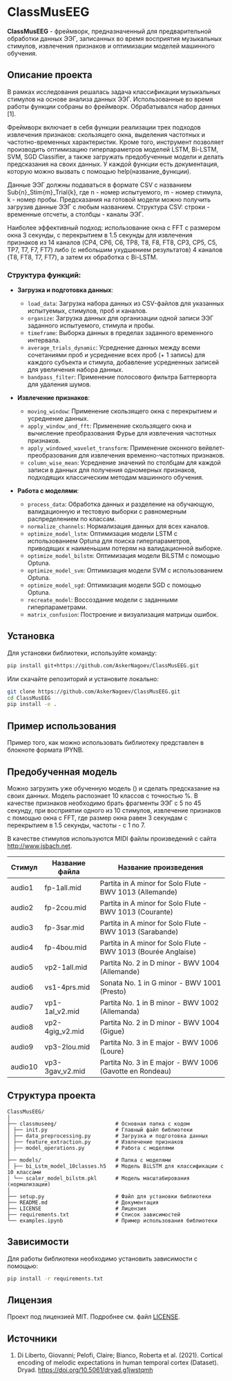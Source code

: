 
# ClassMusEEG

**ClassMusEEG** - фреймворк, предназначенный для предварительной обработки данных ЭЭГ, записанных во время восприятия музыкальных стимулов, извлечения признаков и оптимизации моделей машинного обучения.

## Описание проекта

В рамках исследования решалась задача классификации музыкальных стимулов на основе анализа данных ЭЭГ. Использованные во время работы функции собраны во фреймворк. Обрабатывался набор данных [1]. 

Фреймворк включает в себя функции реализации трех подходов извлечения признаков: скользящего окна, выделения частотных и частотно-временных характеристик. Кроме того, инструмент позволяет производить оптимизацию гиперпараметров моделей LSTM, Bi-LSTM, SVM, SGD Classifier, а также загружать предобученные модели и делать предсказания на своих данных. У каждой функции есть документация, которую можно вызвать с помощью help(название_функции).

Данные ЭЭГ должны подаваться в формате CSV с названием Sub{n}_Stim{m}_Trial{k}, где n - номер испытуемого, m - номер стимула, k - номер пробы. Предсказания на готовой модели можно получить загрузив данные ЭЭГ с любым названием. Структура CSV: строки - временные отсчеты, а столбцы - каналы ЭЭГ.

Наиболее эффективный подход: использование окна с FFT с размером окна 3 секунды, с перекрытием в 1.5 секунды для извлечения признаков из	14 каналов (CP4, CP6, C6, TP8, T8, F8, FT8, CP3, CP5, C5, TP7, T7, F7, FT7) либо (с небольшим ухудшением результатов) 4 каналов (T8, FT8, T7, FT7), а затем их обработка с Bi-LSTM.

### Структура функций:
- **Загрузка и подготовка данных**:
  - `load_data`: Загрузка набора данных из CSV-файлов для указанных испытуемых, стимулов, проб и каналов.
  - `organize`: Загрузка данных для организации одной записи ЭЭГ заданного испытуемого, стимула и пробы.
  - `timeframe`: Выборка данных в пределах заданного временного интервала.
  - `average_trials_dynamic`: Усреднение данных между всеми сочетаниями проб и усреднение всех проб (+ 1 запись) для каждого субъекта и стимула, добавление усредненных записей для увеличения набора данных.
  - `bandpass_filter`: Применение полосового фильтра Баттерворта для удаления шумов.

- **Извлечение признаков**:
  - `moving_window`: Применение скользящего окна с перекрытием и усреднение данных.
  - `apply_window_and_fft`: Применение скользящего окна и вычисление преобразования Фурье для извлечения частотных признаков.
  - `apply_windowed_wavelet_transform`: Применение оконного вейвлет-преобразования для извлечения временно-частотных признаков.
  - `column_wise_mean`: Усреднение значений по столбцам для каждой записи в данных для получения одномерных признаков, подходящих классическим методам машинного обучения.

- **Работа с моделями**:
  - `process_data`: Обработка данных и разделение на обучающую, валидационную и тестовую выборки с равномерным распределением по классам.
  - `normalize_channels`: Нормализация данных для всех каналов.
  - `optimize_model_lstm`: Оптимизация модели LSTM с использованием Optuna для поиска гиперпараметров, приводящих к наименьшим потерям на валидационной выборке.
  - `optimize_model_bilstm`: Оптимизация модели BiLSTM с помощью Optuna.
  - `optimize_model_svm`: Оптимизация модели SVM с использованием Optuna.
  - `optimize_model_sgd`: Оптимизация модели SGD с помощью Optuna.
  - `recreate_model`: Воссоздание модели с заданными гиперпараметрами.
  - `matrix_confusion`: Построение и визуализация матрицы ошибок.

## Установка

Для установки библиотеки, используйте команду:

```bash
pip install git+https://github.com/AskerNagoev/ClassMusEEG.git
```

Или скачайте репозиторий и установите локально:

```bash
git clone https://github.com/AskerNagoev/ClassMusEEG.git
cd ClassMusEEG
pip install -e .
```

## Пример использования

Пример того, как можно использовать библиотеку представлен в блокноте формата IPYNB.

## Предобученная модель

Можно загрузить уже обученную модель () и сделать предсказание на своих данных. Модель распознает 10 классов с точностью %. В качестве признаков необходимо брать фрагменты ЭЭГ с 5 по 45 секунду, при восприятии одного из 10 стимулов, извлечение признаков с помощью окна с FFT, где размер окна равен 3 секундам с перекрытием в 1.5 секунды, частоты - с 1 по 7.

В качестве стимулов используются MIDI файлы произведений с сайта http://www.jsbach.net.

| Стимул    | Название файла      | Название произведения                                                         |
|-----------|---------------------|-------------------------------------------------------------------------------|
| audio1    | fp-1all.mid         | Partita in A minor for Solo Flute - BWV 1013 (Allemande)                      |
| audio2    | fp-2cou.mid         | Partita in A minor for Solo Flute - BWV 1013 (Courante)                       |
| audio3    | fp-3sar.mid         | Partita in A minor for Solo Flute - BWV 1013 (Sarabande)                      |
| audio4    | fp-4bou.mid         | Partita in A minor for Solo Flute - BWV 1013 (Bourée Anglaise)                |
| audio5    | vp2-1all.mid        | Partita No. 2 in D minor - BWV 1004 (Allemande)                               |
| audio6    | vs1-4prs.mid        | Sonata No. 1 in G minor - BWV 1001 (Presto)                                   |
| audio7    | vp1-1al_v2.mid      | Partita No. 1 in B minor - BWV 1002 (Allemanda)                               |
| audio8    | vp2-4gig_v2.mid     | Partita No. 2 in D minor - BWV 1004 (Gigue)                                   |
| audio9    | vp3-2lou.mid        | Partita No. 3 in E major - BWV 1006 (Loure)                                   |
| audio10   | vp3-3gav_v2.mid     | Partita No. 3 in E major - BWV 1006 (Gavotte en Rondeau)


## Структура проекта

```
ClassMusEEG/
│
├── classmuseeg/                   # Основная папка с кодом
│ ├── init.py                      # Главный файл библиотеки
│ ├── data_preprocessing.py        # Загрузка и подготовка данных
│ ├── feature_extraction.py        # Извлечение признаков
│ ├── model_operations.py          # Работа с моделями
│
├── models/                        # Папка с моделями
│ ├── bi_Lstm_model_10classes.h5   # Модель BiLSTM для классификации с 10 классами
│ └── scaler_model_bilstm.pkl      # Модель масштабирования (нормализации)
│
├── setup.py                       # Файл для установки библиотеки
├── README.md                      # Документация
├── LICENSE                        # Лицензия
├── requirements.txt               # Список зависимостей
└── examples.ipynb                 # Пример использования библиотеки
```

## Зависимости

Для работы библиотеки необходимо установить зависимости с помощью:

```bash
pip install -r requirements.txt
```

## Лицензия

Проект под лицензией MIT. Подробнее см. файл [LICENSE](LICENSE).

## Источники

1. Di Liberto, Giovanni; Pelofi, Claire; Bianco, Roberta et al. (2021). Cortical encoding of melodic expectations in human temporal cortex (Dataset). Dryad. https://doi.org/10.5061/dryad.g1jwstqmh 
